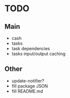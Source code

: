 # TODO

## Main
- cash
- tasks
- task dependencies
- tasks input/output caching

## Other
- update-notifier?
- fill package JSON
- fill README.md
